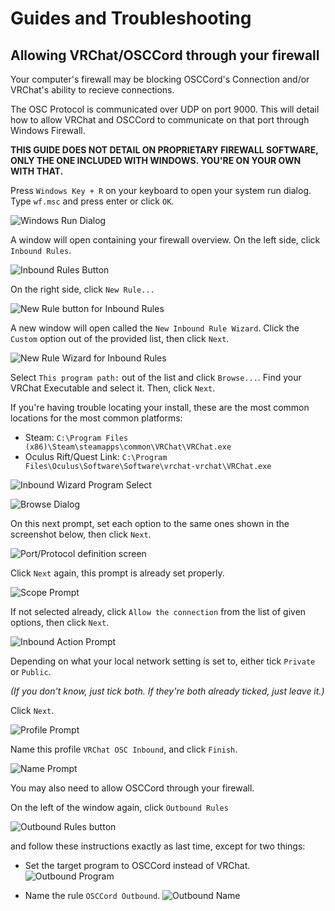 # Guides and Troubleshooting
## Allowing VRChat/OSCCord through your firewall
Your computer's firewall may be blocking OSCCord's Connection and/or VRChat's ability to recieve connections.

The OSC Protocol is communicated over UDP on port 9000. This will detail how to allow VRChat and OSCCord to communicate on that port through Windows Firewall.

**THIS GUIDE DOES NOT DETAIL ON PROPRIETARY FIREWALL SOFTWARE, ONLY THE ONE INCLUDED WITH WINDOWS. YOU'RE ON YOUR OWN WITH THAT.**

Press `Windows Key + R` on your keyboard to open your system run dialog. Type `wf.msc` and press enter or click `OK`.

![Windows Run Dialog](assets/readme-images/windows-firewall/run.png)

A window will open containing your firewall overview. On the left side, click `Inbound Rules`.

![Inbound Rules Button](assets/readme-images/windows-firewall/inbound-rules.png)

On the right side, click `New Rule...`

![New Rule button for Inbound Rules](assets/readme-images/windows-firewall/new-rule-inbound.png)

A new window will open called the `New Inbound Rule Wizard`. Click the `Custom` option out of the provided list, then click `Next`.

![New Rule Wizard for Inbound Rules](assets/readme-images/windows-firewall/inbound-wizard-start.png)

Select `This program path:` out of the list and click `Browse...`. Find your VRChat Executable and select it. Then, click `Next`.

If you're having trouble locating your install, these are the most common locations for the most common platforms:
- Steam: `C:\Program Files (x86)\Steam\steamapps\common\VRChat\VRChat.exe`
- Oculus Rift/Quest Link: `C:\Program Files\Oculus\Software\Software\vrchat-vrchat\VRChat.exe`

![Inbound Wizard Program Select](assets/readme-images/windows-firewall/inbound-wizard-program.png)

![Browse Dialog](assets/readme-images/windows-firewall/inbound-program-browse.png)

On this next prompt, set each option to the same ones shown in the screenshot below, then click `Next`.

![Port/Protocol definition screen](assets/readme-images/windows-firewall/inbound-ports.png)

Click `Next` again, this prompt is already set properly.

![Scope Prompt](assets/readme-images/windows-firewall/inbound-scope.png)

If not selected already, click `Allow the connection` from the list of given options, then click `Next`.

![Inbound Action Prompt](assets/readme-images/windows-firewall/inbound-action.png)

Depending on what your local network setting is set to, either tick `Private` or `Public`.

*(If you don't know, just tick both. If they're both already ticked, just leave it.)*

Click `Next`.

![Profile Prompt](assets/readme-images/windows-firewall/inbound-profile.png)

Name this profile `VRChat OSC Inbound`, and click `Finish`.

![Name Prompt](assets/readme-images/windows-firewall/inbound-name.png)

You may also need to allow OSCCord through your firewall.

On the left of the window again, click `Outbound Rules`

![Outbound Rules button](assets/readme-images/windows-firewall/outbound-rules.png)

and follow these instructions exactly as last time, except for two things:

- Set the target program to OSCCord instead of VRChat.
![Outbound Program](assets/readme-images/windows-firewall/outbound-program.png)

- Name the rule `OSCCord Outbound`.
![Outbound Name](assets/readme-images/windows-firewall/outbound-name.png)